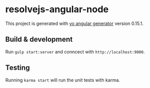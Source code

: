 # resolvejs-angular-node

This project is generated with [yo angular generator](https://github.com/yeoman/generator-angular)
version 0.15.1.

## Build & development

Run `gulp start:server` and conncect with `http://localhost:9000`.

## Testing

Running `karma start` will run the unit tests with karma.
